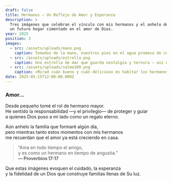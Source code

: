 ```yaml
---
draft: false
title: Hermanos — Un Reflejo de Amor y Esperanza
description: >
  Tres imágenes que celebran el vínculo con mis hermanos y el anhelo de formar
  un futuro hogar cimentado en el amor de Dios.
year: 2025
position: 3
images:
  - src: /assets/uploads/mano.png
    caption: Tomados de la mano, nuestros pies en el agua promesa de cuidado y guía mutua.
  - src: /assets/uploads/estrella.png
    caption: Una estrella de mar que guarda nostalgia y ternura — así de firmes son los recuerdos que nos unen.
  - src: /assets/uploads/salmo109.png
    caption: «Mirad cuán bueno y cuán delicioso es habitar los hermanos juntos en armonía.» — Salmo 133:1
date: 2025-05-15T12:00:00.000Z
---
```


### Amor... 

Desde pequeño tomé el rol de hermano mayor.  
He sentido la responsabilidad —y el privilegio— de proteger y guiar  
a quienes Dios puso a mi lado como un regalo eterno.

Aún anhelo la familia que formaré algún día,  
pero mientras tanto estos momentos con mis hermanos  
me recuerdan que el amor ya está creciendo en casa.

> “Ama en todo tiempo el amigo,  
> y es como un hermano en tiempo de angustia.”  
> **— Proverbios 17:17**

Que estas imágenes evoquen el cuidado, la esperanza  
y la fidelidad de un Dios que construye familias llenas de Su luz.
